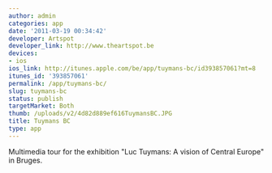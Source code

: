 ```yaml
---
author: admin
categories: app
date: '2011-03-19 00:34:42'
developer: Artspot
developer_link: http://www.theartspot.be
devices: 
- ios
ios_link: http://itunes.apple.com/be/app/tuymans-bc/id393857061?mt=8
itunes_id: '393857061'
permalink: /app/tuymans-bc/
slug: tuymans-bc
status: publish
targetMarket: Both
thumb: /uploads/v2/4d82d889ef616TuymansBC.JPG
title: Tuymans BC
type: app
---
```


Multimedia tour for the exhibition "Luc Tuymans: A vision of Central Europe" in Bruges.

